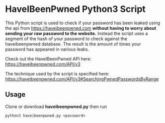 # HaveIBeenPwned Python3 Script
This Python script is used to check if your password has been leaked using the api from https://haveibeenpwned.com ****without having to worry about sending your raw password to the website.****
Instead the script uses a segment of the hash of your password to check against the haveibeenpwned database.
The result is the amount of times your password has appeared in various leaks.

Check out the HaveIBeenPwned API here: https://haveibeenpwned.com/API/v3

The technique used by the script is specified here: https://haveibeenpwned.com/API/v3#SearchingPwnedPasswordsByRange


## Usage
Clone or download ****haveibeenpwned.py**** then run
```
python3 haveibeenpwned.py <password>
```
